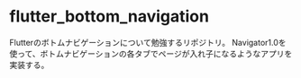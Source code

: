 # flutter_bottom_navigation

Flutterのボトムナビゲーションについて勉強するリポジトリ。
Navigator1.0を使って、ボトムナビゲーションの各タブでページが入れ子になるようなアプリを実装する。
